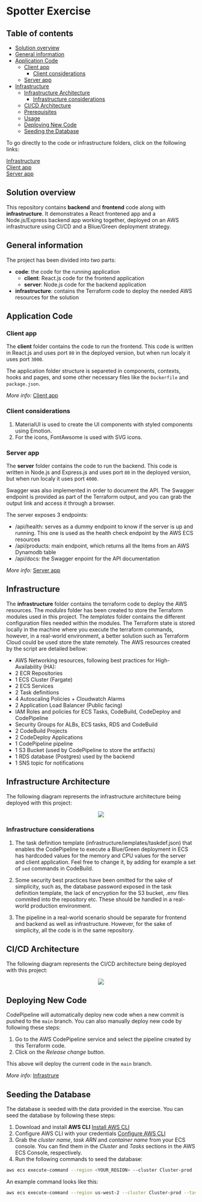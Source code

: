 # Spotter Exercise

## Table of contents

- [Solution overview](#solution-overview)
- [General information](#general-information)
- [Application Code](#application-code)
  - [Client app](#client-app)
    - [Client considerations](#client-considerations)
  - [Server app](#server-app)
- [Infrastructure](#infrastructure)
  - [Infrastructure Architecture](#infrastructure-architecture)
    - [Infrastructure considerations](#infrastructure-considerations)
  - [CI/CD Architecture](#cicd-architecture)
  - [Prerequisites](#prerequisites)
  - [Usage](#usage)
  - [Deploying New Code](#deploying-new-code)
  - [Seeding the Database](#seeding-the-database)

To go directly to the code or infrastructure folders, click on the following links:

[Infrastructure](https://github.com/balazss/spotter-exercise/tree/main/infrastructure) \
[Client app](https://github.com/balazss/spotter-exercise/tree/main/code/client) \
[Server app](https://github.com/balazss/spotter-exercise/tree/main/code/server)

## Solution overview

This repository contains **backend** and **frontend** code along with **infrastructure**. It demonstrates a React frontened app and a Node.js/Express backend app working together, deployed on an AWS infrastructure using CI/CD and a Bliue/Green deployment strategy.

## General information

The project has been divided into two parts:

- **code**: the code for the running application
  - **client**: React.js code for the frontend application
  - **server**: Node.js code for the backend application
- **infrastructure**: contains the Terraform code to deploy the needed AWS resources for the solution

## Application Code

### Client app

The **client** folder contains the code to run the frontend. This code is written in React.js and uses port `80` in the deployed version, but when run localy it uses port `3000`.

The application folder structure is separeted in components, contexts, hooks and pages, and some other necessary files like the `Dockerfile` and `package.json`.

_More info:_ [Client app](https://github.com/balazss/spotter-exercise/tree/main/code/client/README.md)

### Client considerations

1. MaterialUI is used to create the UI components with styled components using Emotion.
2. For the icons, FontAwsome is used with SVG icons.

### Server app

The **server** folder contains the code to run the backend. This code is written in Node.js and Express.js and uses port `80` in the deployed version, but when run localy it uses port `4000`.

Swagger was also implemented in order to document the API. The Swagger endpoint is provided as part of the Terraform output, and you can grab the output link and access it through a browser.

The server exposes 3 endpoints:

- /api/health: serves as a dummy endpoint to know if the server is up and running. This one is used as the health check endpoint by the AWS ECS resources
- /api/products: main endpoint, which returns all the Items from an AWS Dynamodb table
- /api/docs: the Swagger enpoint for the API documentation

_More info:_ [Server app](https://github.com/balazss/spotter-exercise/tree/main/code/server/README.md)

## Infrastructure

The **infrastructure** folder contains the terraform code to deploy the AWS resources. The _modules_ folder has been created to store the Terraform modules used in this project. The _templates_ folder contains the different configuration files needed within the modules. The Terraform state is stored locally in the machine where you execute the terraform commands, however, in a real-world environment, a better solution such as Terraform Cloud could be used store the state remotely. The AWS resources created by the script are detailed bellow:

- AWS Networking resources, following best practices for High-Availability (HA):
- 2 ECR Repositories
- 1 ECS Cluster (Fargate)
- 2 ECS Services
- 2 Task definitions
- 4 Autoscaling Policies + Cloudwatch Alarms
- 2 Application Load Balancer (Public facing)
- IAM Roles and policies for ECS Tasks, CodeBuild, CodeDeploy and CodePipeline
- Security Groups for ALBs, ECS tasks, RDS and CodeBuild
- 2 CodeBuild Projects
- 2 CodeDeploy Applications
- 1 CodePipeline pipeline
- 1 S3 Bucket (used by CodePipeline to store the artifacts)
- 1 RDS database (Postgres) used by the backend
- 1 SNS topic for notifications

## Infrastructure Architecture

The following diagram represents the infrastructure architecture being deployed with this project:

<p align="center">
  <img src="documentation_assets/Infrastructure_architecture.png"/>
</p>

### Infrastructure considerations

1. The task definition template (infrastructure/iemplates/taskdef.json) that enables the CodePipeline to execute a Blue/Green deployment in ECS has hardcoded values for the memory and CPU values for the server and client application.
   Feel free to change it, by adding for example a set of `sed` commands in CodeBuild.

2. Some security best practices have been omitted for the sake of simplicity, such as, the database password exposed in the task definition template, the lack of encryption for the S3 bucket, .env files commited into the repository etc. These should be handled in a real-world production environment.

3. The pipeline in a real-world scenario should be separate for frontend and backend as well as infrastructure. However, for the sake of simplicity, all the code is in the same repository.

## CI/CD Architecture

The following diagram represents the CI/CD architecture being deployed with this project:

<p align="center">
  <img src="documentation_assets/CICD_architecture.png"/>
</p>

## Deploying New Code

CodePipeline will automatically deploy new code when a new commit is pushed to the `main` branch. You can also manually deploy new code by following these steps:

1. Go to the AWS CodePipeline service and select the pipeline created by this Terraform code.
2. Click on the _Release change_ button.

This above will deploy the current code in the `main` branch.

_More info:_ [Infrastrure](https://github.com/balazss/spotter-exercise/tree/main/infrastructure/README.md)

## Seeding the Database

The database is seeded with the data provided in the exercise. You can seed the database by following these steps:

1. Download and install **AWS CLI** [Install AWS CLI](https://docs.aws.amazon.com/cli/latest/userguide/getting-started-install.html)
2. Configure AWS CLI with your credentials [Configure AWS CLI](https://docs.aws.amazon.com/cli/latest/userguide/getting-started-quickstart.html)
3. Grab the _cluster name_, _task ARN_ and _container name_ from your ECS console. You can find them in the _Cluster_ and _Tasks_ sections in the AWS ECS Console, respectively.
4. Run the following commands to seed the database:

```bash
aws ecs execute-command --region <YOUR_REGION> --cluster Cluster-prod --task <YOUR_TASK_ARN> --container <YOUR_CONTAINER_NAME> --command "npx prisma db seed"
```

An example command looks like this:

```bash
aws ecs execute-command --region us-west-2 --cluster Cluster-prod --task arn:aws:ecs:us-west-2:671092380128:task/Cluster-prod/2a42c78d0cff49398ec67b3dd10e97f4 --container Container-server --command "npx prisma db seed"
```
